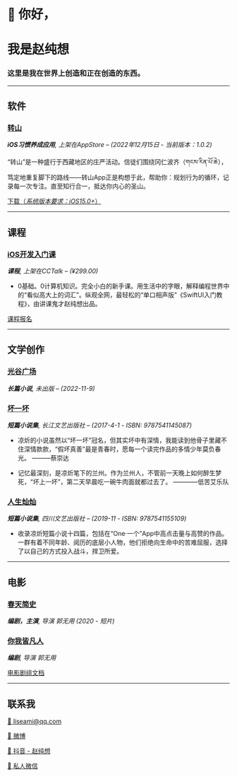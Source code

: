 # 👋 你好，  
# 我是赵纯想

### 这里是我在世界上创造和正在创造的东西。  

---
## **软件**

### [转山](https://book.douban.com/subject/26990080/)
***iOS习惯养成应用**, 上架在AppStore – (2022年12月15日 - 当前版本：1.0.2)*

“转山”是一种盛行于西藏地区的庄严活动。信徒们围绕冈仁波齐（གངས་རིན་པོ་ཆེ），笃定地重复脚下的路线——转山App正是构想于此，帮助你：规划行为的循环，记录每一次专注。直至知行合一，抵达你内心的圣山。  

[下载（*系统版本要求：iOS15.0+*）](https://github.com/makenotion)

---
## **课程**

### [iOS开发入门课](https://www.cctalk.com/m/group/90565680)
***课程**, 上架在CCTalk – (¥299.00)*

- 0基础。0计算机知识。完全小白的新手课。用生活中的字眼，解释编程世界中的“看似高大上的词汇”。纵观全网，最轻松的“单口相声版”《SwiftUI入门教程》，由讲课鬼才赵纯想出品。

[课程报名](https://www.cctalk.com/m/group/90565680)


---

## **文学创作**

### [光谷广场](%E5%85%89%E8%B0%B7%E5%B9%BF%E5%9C%BA.md)

***长篇小说**, 未出版 – (2022-11-9)*



### [坏一坏](https://book.douban.com/subject/26990080/)

***短篇小说集**, 长江文艺出版社 – (2017-4-1 - ISBN: 9787541145087)*

- 凉炘的小说虽然以“坏一坏”冠名，但其实坏中有深情，我能读到他骨子里藏不住深情款款，“假坏真善”最是青春时，愿每一个读完作品的多情少年莫负春光。 ———蔡崇达

- 记忆最深刻，是凉炘笔下的兰州。作为兰州人，不管前一天晚上如何醉生梦死，“坏上一坏”，第二天早晨吃一碗牛肉面就都过去了。 ————低苦艾乐队

### [人生灿灿](https://book.douban.com/subject/34865437/)

***短篇小说集**, 四川文艺出版社 – (2019-11 - ISBN: 9787541155109)*

- 收录凉炘短篇小说十四篇，包括在“One·一个”App中高点击量与高赞的作品。一群有着不同年龄、阅历的底层小人物，他们拒绝向生命中的苦难屈服，选择了以自己的方式投入战斗，捍卫所爱。

---

## **电影**

### [春天简史](https://movie.douban.com/subject/35708474/)

***编剧，主演**, 导演 郭无用  (2020 - 短片)*

### [你我皆凡人](./film/film.md)

***编剧**, 导演 郭无用*

[电影剧组文档](./film/film.md)


---

## **联系我**

[📧 liseami@qq.com](mailto:liseami@qq.com)

[📧 微博](https://weibo.com/274300559)

[🔗 抖音 - 赵纯想](https://v.douyin.com/r9A8Kxu/)

[👾 私人微信](copy:zhaochunxiang1109)  